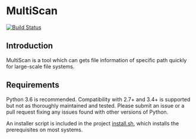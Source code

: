 MultiScan
============
[![Build Status](https://travis-ci.org/mitre/multiscanner.svg)](https://travis-ci.org/mitre/multiscanner)

Introduction
------------
MultiScan is a tool which can gets file information of specific path quickly for large-scale file systems.

Requirements
------------
Python 3.6 is recommended. Compatibility with 2.7+ and
3.4+ is supported but not as thoroughly maintained and tested. Please submit an issue
or a pull request fixing any issues found with other versions of Python.


An installer script is included in the project [install.sh](<install.sh>), which
installs the prerequisites on most systems.
